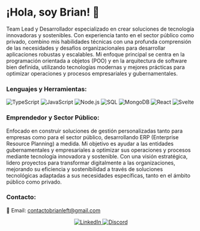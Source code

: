 <h1 align="left">¡Hola, soy Brian! 👋</h1> <p align="left"> Team Lead y Desarrollador especializado en crear soluciones de tecnología innovadoras y sostenibles. Con experiencia tanto en el sector público como privado, combino mis habilidades técnicas con una profunda comprensión de las necesidades y desafíos organizacionales para desarrollar aplicaciones robustas y escalables. Mi enfoque principal se centra en la programación orientada a objetos (POO) y en la arquitectura de software bien definida, utilizando tecnologías modernas y mejores prácticas para optimizar operaciones y procesos empresariales y gubernamentales. </p> <h3 align="left">Lenguajes y Herramientas:</h3> <p align="left"> <img src="https://img.shields.io/badge/TypeScript-007ACC?style=for-the-badge&logo=typescript&logoColor=white" alt="TypeScript"/> <img src="https://img.shields.io/badge/JavaScript-F7DF1E?style=for-the-badge&logo=javascript&logoColor=black" alt="JavaScript"/> <img src="https://img.shields.io/badge/Node.js-339933?style=for-the-badge&logo=nodedotjs&logoColor=white" alt="Node.js"/> <img src="https://img.shields.io/badge/SQL-4479A1?style=for-the-badge&logo=postgresql&logoColor=white" alt="SQL"/> <img src="https://img.shields.io/badge/MongoDB-47A248?style=for-the-badge&logo=mongodb&logoColor=white" alt="MongoDB"/> <img src="https://img.shields.io/badge/React-61DAFB?style=for-the-badge&logo=react&logoColor=white" alt="React"/> <img src="https://img.shields.io/badge/Svelte-FF3E00?style=for-the-badge&logo=svelte&logoColor=white" alt="Svelte"/> </p> <h3 align="left">Emprendedor y Sector Público:</h3> <p align="left"> Enfocado en construir soluciones de gestión personalizadas tanto para empresas como para el sector público, desarrollando ERP (Enterprise Resource Planning) a medida. Mi objetivo es ayudar a las entidades gubernamentales y empresariales a optimizar sus operaciones y procesos mediante tecnología innovadora y sostenible. Con una visión estratégica, lidero proyectos para transformar digitalmente a las organizaciones, mejorando su eficiencia y sostenibilidad a través de soluciones tecnológicas adaptadas a sus necesidades específicas, tanto en el ámbito público como privado. </p> <h3 align="left">Contacto:</h3> <p align="left"> 📧 Email: <a href="mailto:contactobrianleft@gmail.com">contactobrianleft@gmail.com</a> </p> <p align="center"> <a href="https://www.linkedin.com/in/brian-benegas-44770729b/" target="_blank"> <img src="https://img.shields.io/badge/LinkedIn-0077B5?style=for-the-badge&logo=linkedin&logoColor=white" alt="LinkedIn"> </a> <a href="https://discord.gg/yQ4H98DN" target="_blank"> <img src="https://img.shields.io/badge/Discord-7289DA?style=for-the-badge&logo=discord&logoColor=white" alt="Discord"> </a> </p>

